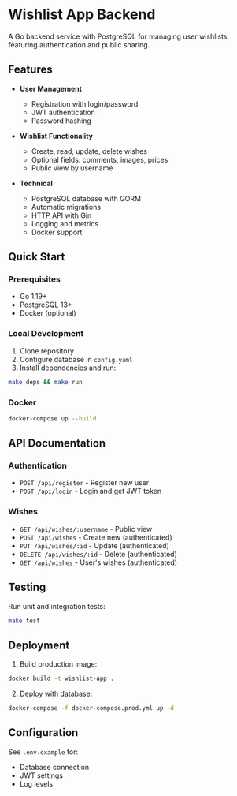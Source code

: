 # Wishlist App Backend

A Go backend service with PostgreSQL for managing user wishlists, featuring authentication and public sharing.

## Features

- **User Management**
  - Registration with login/password
  - JWT authentication
  - Password hashing

- **Wishlist Functionality**
  - Create, read, update, delete wishes
  - Optional fields: comments, images, prices
  - Public view by username

- **Technical**
  - PostgreSQL database with GORM
  - Automatic migrations
  - HTTP API with Gin
  - Logging and metrics
  - Docker support

## Quick Start

### Prerequisites
- Go 1.19+
- PostgreSQL 13+
- Docker (optional)

### Local Development
1. Clone repository
2. Configure database in `config.yaml`
3. Install dependencies and run:
```bash
make deps && make run
```

### Docker
```bash
docker-compose up --build
```

## API Documentation

### Authentication
- `POST /api/register` - Register new user
- `POST /api/login` - Login and get JWT token

### Wishes
- `GET /api/wishes/:username` - Public view
- `POST /api/wishes` - Create new (authenticated)
- `PUT /api/wishes/:id` - Update (authenticated)
- `DELETE /api/wishes/:id` - Delete (authenticated)
- `GET /api/wishes` - User's wishes (authenticated)

## Testing
Run unit and integration tests:
```bash
make test
```

## Deployment
1. Build production image:
```bash
docker build -t wishlist-app .
```
2. Deploy with database:
```bash
docker-compose -f docker-compose.prod.yml up -d
```

## Configuration
See `.env.example` for:
- Database connection
- JWT settings
- Log levels